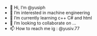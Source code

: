 - 👋 Hi, I’m @yusiph
- 👀 I’m interested in machine engineering
- 🌱 I’m currently learning c++ C# and html 
- 💞️ I’m looking to collaborate on ...
- 📫 How to reach me ig : @yusiv.77

<!---
yusiph/yusiph is a ✨ special ✨ repository because its `README.md` (this file) appears on your GitHub profile.
You can click the Preview link to take a look at your changes.
--->
